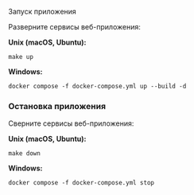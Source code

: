 Запуск приложения

Разверните сервисы веб-приложения:

**Unix (macOS, Ubuntu):**

```
make up
```

**Windows:**

```
docker compose -f docker-compose.yml up --build -d
```


### Остановка приложения

Сверните сервисы веб-приложения:

**Unix (macOS, Ubuntu):**

```
make down
```

**Windows:**

```
docker compose -f docker-compose.yml stop
```